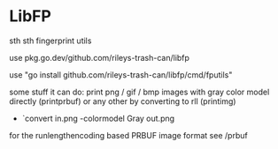 # LibFP

sth sth fingerprint utils

use pkg.go.dev/github.com/rileys-trash-can/libfp

use "go install github.com/rileys-trash-can/libfp/cmd/fputils"

some stuff it can do: print png / gif / bmp images with gray color model directly (printprbuf) or any other by converting to rll (printimg)

- `convert in.png -colormodel Gray out.png 

for the runlengthencoding based PRBUF image format see /prbuf
